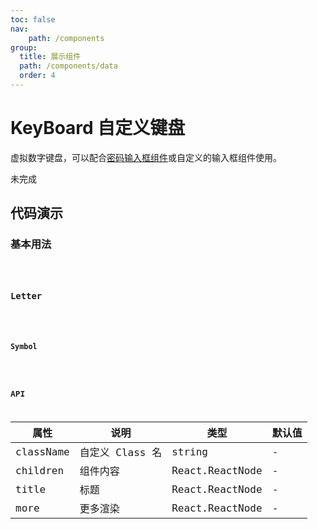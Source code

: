 ```yaml
---
toc: false
nav:
    path: /components
group:
  title: 展示组件
  path: /components/data
  order: 4
---
```


# KeyBoard 自定义键盘

虚拟数字键盘，可以配合[密码输入框组件](https://youzan.github.io/vant/#/zh-CN/password-input)或自定义的输入框组件使用。

未完成

## 代码演示

### 基本用法

<code src="./demo/index.tsx" />

### Letter

<code src="./demo/Letter.tsx" />

### Symbol

<code src="./demo/Symbol.tsx" />

## API

| 属性      | 说明            | 类型            | 默认值 |
| --------- | --------------- | --------------- | ------ |
| className | 自定义 Class 名 | string          | -      |
| children  | 组件内容        | React.ReactNode | -      |
| title     | 标题            | React.ReactNode | -      |
| more      | 更多渲染        | React.ReactNode | -      |
